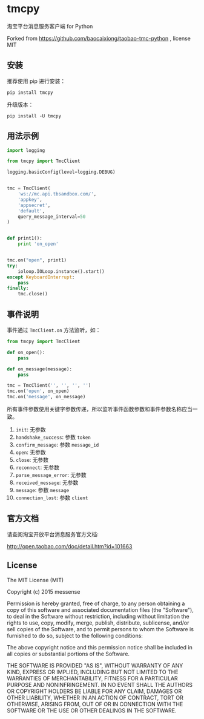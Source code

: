 tmcpy
=======================

淘宝平台消息服务客户端 for Python

Forked from https://github.com/baocaixiong/taobao-tmc-python , license MIT

## 安装

推荐使用 pip 进行安装：

    pip install tmcpy

升级版本：

    pip install -U tmcpy

## 用法示例

```python
import logging

from tmcpy import TmcClient

logging.basicConfig(level=logging.DEBUG)


tmc = TmcClient(
    'ws://mc.api.tbsandbox.com/',
    'appkey',
    'appsecret',
    'default',
    query_message_interval=50
)


def print1():
    print 'on_open'


tmc.on("open", print1)
try:
    ioloop.IOLoop.instance().start()
except KeyboardInterrupt:
    pass
finally:
    tmc.close()
```


## 事件说明

事件通过 ``TmcClient.on`` 方法监听，如：
```python
from tmcpy import TmcClient

def on_open():
    pass

def on_message(message):
    pass

tmc = TmcClient('', '', '', '')
tmc.on('open', on_open)
tmc.on('message', on_message)
```

所有事件参数使用关键字参数传递，所以监听事件函数参数和事件参数名称应当一致。

1. ``init``: 无参数
2. ``handshake_success``: 参数 `token`
3. ``confirm_message``: 参数 `message_id`
4. ``open``: 无参数
5. ``close``: 无参数
6. ``reconnect``: 无参数
7. ``parse_message_error``: 无参数
8. ``received_message``: 无参数
9. ``message``: 参数 `message`
10. ``connection_lost``: 参数 `client`


## 官方文档

请查阅淘宝开放平台消息服务官方文档:

http://open.taobao.com/doc/detail.htm?id=101663

## License

The MIT License (MIT)

Copyright (c) 2015 messense

Permission is hereby granted, free of charge, to any person obtaining a copy
of this software and associated documentation files (the "Software"), to deal
in the Software without restriction, including without limitation the rights
to use, copy, modify, merge, publish, distribute, sublicense, and/or sell
copies of the Software, and to permit persons to whom the Software is
furnished to do so, subject to the following conditions:

The above copyright notice and this permission notice shall be included in all
copies or substantial portions of the Software.

THE SOFTWARE IS PROVIDED "AS IS", WITHOUT WARRANTY OF ANY KIND, EXPRESS OR
IMPLIED, INCLUDING BUT NOT LIMITED TO THE WARRANTIES OF MERCHANTABILITY,
FITNESS FOR A PARTICULAR PURPOSE AND NONINFRINGEMENT. IN NO EVENT SHALL THE
AUTHORS OR COPYRIGHT HOLDERS BE LIABLE FOR ANY CLAIM, DAMAGES OR OTHER
LIABILITY, WHETHER IN AN ACTION OF CONTRACT, TORT OR OTHERWISE, ARISING FROM,
OUT OF OR IN CONNECTION WITH THE SOFTWARE OR THE USE OR OTHER DEALINGS IN THE
SOFTWARE.
